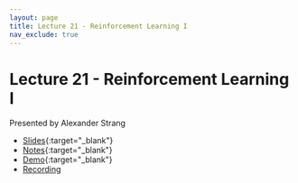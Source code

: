 ```yaml
---
layout: page
title: Lecture 21 - Reinforcement Learning I
nav_exclude: true
---
```


# Lecture 21 - Reinforcement Learning I

Presented by Alexander Strang

- [Slides](https://docs.google.com/presentation/d/1h0PUpKjNxXrmMxeWAMmiHNSmIBk4aSRdDf3ZTRiErXA/edit?usp=sharing){:target="_blank"}
- [Notes](https://drive.google.com/file/d/1YmI4IDQkt7-4y1FU0U3ZrvMa8y9GvYuC/view?usp=drive_link){:target="_blank"}
- [Demo](https://data102.datahub.berkeley.edu/hub/user-redirect/git-pull?repo=https%3A%2F%2Fgithub.com%2Fds-102%2Fsp24-materials&urlpath=lab%2Ftree%2Fsp24-materials%2Flecture%2Flecture21%2Fdynamic_programming.ipynb&branch=main){:target="_blank"}
- [Recording](https://bcourses.berkeley.edu/courses/1532439/pages/lecture-21-reinforcement-learning-i)
  
